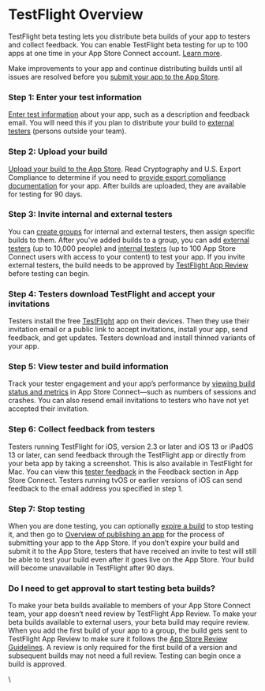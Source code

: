 # TestFlight Overview

TestFlight beta testing lets you distribute beta builds of your app to testers and collect feedback. You can enable TestFlight beta testing for up to 100 apps at one time in your App Store Connect account. [Learn more](https://developer.apple.com/testflight/).

Make improvements to your app and continue distributing builds until all issues are resolved before you [submit your app to the App Store](https://help.apple.com/app-store-connect/#/dev301cb2b3e).

### Step 1: Enter your test information

[Enter test information](https://help.apple.com/app-store-connect/#/deva50a6ab41) about your app, such as a description and feedback email. You will need this if you plan to distribute your build to [external testers](https://help.apple.com/app-store-connect/#/deved4d898a5) (persons outside your team).

### Step 2: Upload your build

[Upload your build to the App Store](https://help.apple.com/app-store-connect/#/dev82a6a9d79). Read Cryptography and U.S. Export Compliance to determine if you need to [provide export compliance documentation](https://help.apple.com/app-store-connect/#/dev88f5c7bf9) for your app. After builds are uploaded, they are available for testing for 90 days.

### Step 3: Invite internal and external testers

You can [create groups](https://help.apple.com/app-store-connect/#/dev839fb66e9?sub=dev5729d06b3) for internal and external testers, then assign specific builds to them. After you've added builds to a group, you can add [external testers](https://help.apple.com/app-store-connect/#/dev859139543?sub=dev6fe14bffe) (up to 10,000 people) and [internal testers](https://help.apple.com/app-store-connect/#/dev839fb66e9?sub=devfefc41353) (up to 100 App Store Connect users with access to your content) to test your app. If you invite external testers, the build needs to be approved by [TestFlight App Review](https://help.apple.com/app-store-connect/#/dev3bfa33892) before testing can begin.

### Step 4: Testers download TestFlight and accept your invitations

Testers install the free [TestFlight](https://help.apple.com/app-store-connect/#/devf00dd882d) app on their devices. Then they use their invitation email or a public link to accept invitations, install your app, send feedback, and get updates. Testers download and install thinned variants of your app.

### Step 5: View tester and build information

Track your tester engagement and your app’s performance by [viewing build status and metrics](https://help.apple.com/app-store-connect/#/dev78d0a8f87) in App Store Connect—such as numbers of sessions and crashes. You can also resend email invitations to testers who have not yet accepted their invitation.

### Step 6: Collect feedback from testers

Testers running TestFlight for iOS, version 2.3 or later and iOS 13 or iPadOS 13 or later, can send feedback through the TestFlight app or directly from your beta app by taking a screenshot. This is also available in TestFlight for Mac. You can view this [tester feedback](https://help.apple.com/app-store-connect/#/devb8f497c5e) in the Feedback section in App Store Connect. Testers running tvOS or earlier versions of iOS can send feedback to the email address you specified in step 1.

### Step 7: Stop testing

When you are done testing, you can optionally [expire a build](https://help.apple.com/app-store-connect/#/dev82e9b4303) to stop testing it, and then go to [Overview of publishing an app](https://help.apple.com/app-store-connect/#/dev34e9bbb5a) for the process of submitting your app to the App Store. If you don’t expire your build and submit it to the App Store, testers that have received an invite to test will still be able to test your build even after it goes live on the App Store. Your build will become unavailable in TestFlight after 90 days.

### Do I need to get approval to start testing beta builds?

To make your beta builds available to members of your App Store Connect team, your app doesn’t need review by TestFlight App Review. To make your beta builds available to external users, your beta build may require review. When you add the first build of your app to a group, the build gets sent to TestFlight App Review to make sure it follows the [App Store Review Guidelines](https://developer.apple.com/app-store/review/guidelines/). A review is only required for the first build of a version and subsequent builds may not need a full review. Testing can begin once a build is approved.

\
